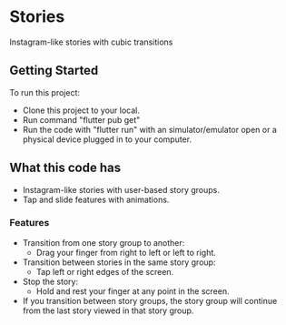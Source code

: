 # Stories

Instagram-like stories with cubic transitions

## Getting Started

To run this project:
 - Clone this project to your local.
 - Run command "flutter pub get"
 - Run the code with "flutter run" with an simulator/emulator open or a physical device plugged in to your computer.

## What this code has
 - Instagram-like stories with user-based story groups.
 - Tap and slide features with animations.
 
### Features
 - Transition from one story group to another:
   - Drag your finger from right to left or left to right.
 - Transition between stories in the same story group:
   - Tap left or right edges of the screen.
 - Stop the story:
   - Hold and rest your finger at any point in the screen.
 - If you transition between story groups, the story group will continue from the last story viewed in that story group.

